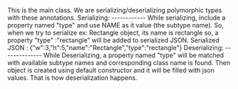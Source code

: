   This is the main class. We are serializing/deserializing polymorphic types with these annotations.
    Serializing:
    ------------
    While serializing, include a property named "type" and use NAME as it value (the subtype name).
    So, when we try to serialize ex: Rectangle object, its name is rectangle so, a property
    "type" :"rectangle" will be added to serialized JSON.
    Serialized JSON : {"w":3,"h":5,"name":"Rectangle","type":"rectangle"}
    Deserializing:
    --------------
    While Deserializing, a property named "type" will be matched with available subtype names and corresponding
    class name is found. Then object is created using default constructor and it will be filled
    with json values. That is how deserialization happens.
